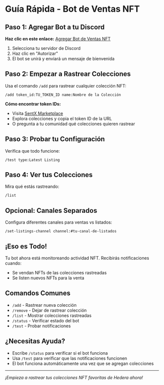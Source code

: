 # Guía Rápida - Bot de Ventas NFT

## Paso 1: Agregar Bot a tu Discord

**Haz clic en este enlace:** [Agregar Bot de Ventas NFT](https://discord.com/api/oauth2/authorize?client_id=1018256324519264265&permissions=19520&scope=bot%20applications.commands)

1. Selecciona tu servidor de Discord
2. Haz clic en "Autorizar"
3. El bot se unirá y enviará un mensaje de bienvenida

## Paso 2: Empezar a Rastrear Colecciones

Usa el comando `/add` para rastrear cualquier colección NFT:

```
/add token_id:TU_TOKEN_ID name:Nombre de la Colección
```

**Cómo encontrar token IDs:**
- Visita [SentX Marketplace](https://sentx.io/nft-marketplace)
- Explora colecciones y copia el token ID de la URL
- O pregunta a tu comunidad qué colecciones quieren rastrear

## Paso 3: Probar tu Configuración

Verifica que todo funcione:

```
/test type:Latest Listing
```

## Paso 4: Ver tus Colecciones

Mira qué estás rastreando:

```
/list
```

## Opcional: Canales Separados

Configura diferentes canales para ventas vs listados:

```
/set-listings-channel channel:#tu-canal-de-listados
```

## ¡Eso es Todo!

Tu bot ahora está monitoreando actividad NFT. Recibirás notificaciones cuando:
- Se vendan NFTs de las colecciones rastreadas
- Se listen nuevos NFTs para la venta

## Comandos Comunes

- `/add` - Rastrear nueva colección
- `/remove` - Dejar de rastrear colección
- `/list` - Mostrar colecciones rastreadas
- `/status` - Verificar estado del bot
- `/test` - Probar notificaciones

## ¿Necesitas Ayuda?

- Escribe `/status` para verificar si el bot funciona
- Usa `/test` para verificar que las notificaciones funcionen
- El bot funciona automáticamente una vez que se agregan colecciones

---

*¡Empieza a rastrear tus colecciones NFT favoritas de Hedera ahora!*